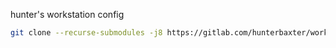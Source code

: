 hunter's workstation config

```sh
git clone --recurse-submodules -j8 https://gitlab.com/hunterbaxter/workstation.git
```
